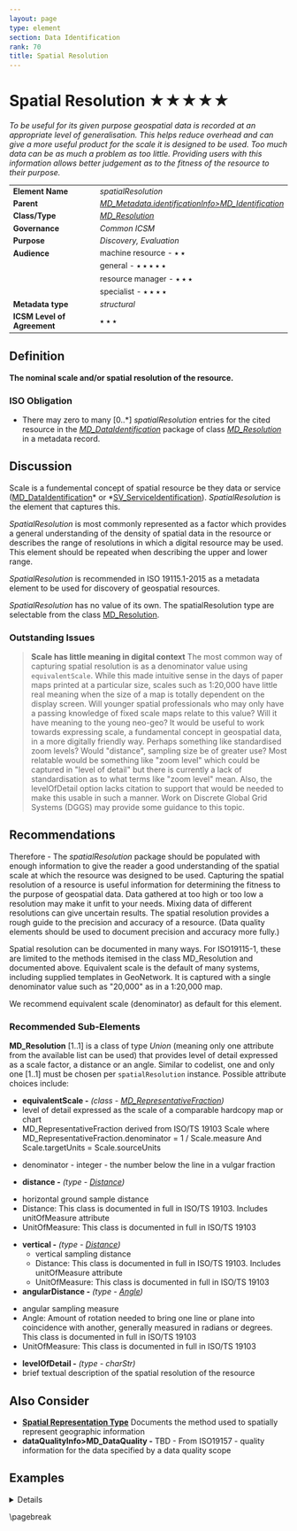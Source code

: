 ```yaml
---
layout: page
type: element
section: Data Identification
rank: 70
title: Spatial Resolution
---
```

# Spatial Resolution ★★★★★
*To be useful for its given purpose geospatial data is recorded at an appropriate level of generalisation. This helps reduce overhead and can give a more useful product for the scale it is designed to be used. Too much data can be as much a problem as too little. Providing users with this information allows better judgement as to the fitness of the resource to their purpose.*

| | |
| --- | --- |
| **Element Name** | *spatialResolution* |
| **Parent** | *[MD_Metadata.identificationInfo>MD_Identification](./class-MD_Identification)* |
| **Class/Type** | *[MD_Resolution](http://wiki.esipfed.org/index.php/MD_Resolution)* |
| **Governance** | *Common ICSM* |
| **Purpose** | *Discovery, Evaluation* |
| **Audience** | machine resource - ⭑ ⭑ |
| | general - ⭑ ⭑ ⭑ ⭑ ⭑ |
| | resource manager - ⭑ ⭑ ⭑|
| | specialist - ⭑ ⭑ ⭑ ⭑ |
| **Metadata type** | *structural* |
| **ICSM Level of Agreement** | ⭑ ⭑ ⭑ |

## Definition
**The nominal scale and/or spatial resolution of the resource.**

### ISO Obligation

- There may zero to many [0..\*] *spatialResolution* entries for the cited resource in the *[MD_DataIdentification](./class-MD_DataIdentification)* package of class *[MD_Resolution](http://wiki.esipfed.org/index.php/MD_Resolution)* in a metadata record.

## Discussion

Scale is a fundemental concept of spatial resource be they data or service ([MD_DataIdentification](./class-MD_DataIdentification)* or *[SV_ServiceIdentification](./ServiceIdentification)). *SpatialResolution* is the element that captures this.

*SpatialResolution* is most commonly represented as a factor which provides a general understanding of the density of spatial data in the resource or describes the range of resolutions in which a digital resource may be used. This element should be repeated when describing the upper and lower range.

*SpatialResolution* is recommended in ISO 19115.1-2015 as a metadata element to be used for discovery of geospatial resources.

*SpatialResolution* has no value of its own. The spatialResolution type are selectable from the class [MD_Resolution](http://wiki.esipfed.org/index.php/MD_Resolution).

### Outstanding Issues

> **Scale has little meaning in digital context**
The most common way of capturing spatial resolution is as a denominator value using `equivalentScale`. While this made intuitive sense in the days of paper maps printed at a particular size, scales such as 1:20,000 have little real meaning when the size of a map is totally dependent on the display screen. Will younger spatial professionals who may only have a passing knowledge of fixed scale maps relate to this value? Will it have meaning to the young neo-geo? It would be useful to work towards expressing scale, a fundamental concept in geospatial data, in a more digitally friendly way. Perhaps something like standardised zoom levels?
Would "distance", sampling size be of greater use? Most relatable would be something like "zoom level" which could be captured in "level of detail" but there is currently a lack of standardisation as to what terms like "zoom level" mean. Also, the levelOfDetail option lacks citation to support that would be needed to make this usable in such a manner. Work on Discrete Global Grid Systems (DGGS) may provide some guidance to this topic.

## Recommendations

Therefore - The *spatialResolution* package should be populated with enough information to give the reader a good understanding of the spatial scale at which the resource was designed to be used. Capturing the spatial resolution of a resource is useful information for determining the fitness to the purpose of geospatial data. Data gathered at too high or too low a resolution may make it unfit to your needs. Mixing data of different resolutions can give uncertain results. The spatial resolution provides a rough guide to the precision and accuracy of a resource. (Data quality elements should be used to document precision and accuracy more fully.)

Spatial resolution can be documented in many ways. For ISO19115-1, these are limited to the methods itemised in the class MD_Resolution and documented above. Equivalent scale is the default of many systems, including supplied templates in GeoNetwork. It is captured with a single denominator value such as "20,000" as in a 1:20,000 map.

We recommend equivalent scale (denominator) as default for this element.

### Recommended Sub-Elements

**MD_Resolution** [1..1] is a class of type *Union* (meaning only one attribute from the available list can be used) that provides level of detail expressed as a scale factor, a distance or an angle. Similar to codelist, one and only one [1..1] must be chosen per `spatialResolution` instance. Possible attribute choices include:

- **equivalentScale -** *(class - [MD_RepresentativeFraction](http://wiki.esipfed.org/index.php/MD_RepresentativeFraction))* 
 - level of detail expressed as the scale of a comparable hardcopy map or chart
 - MD_RepresentativeFraction derived from ISO/TS 19103 Scale where MD_RepresentativeFraction.denominator = 1 / Scale.measure And Scale.targetUnits = Scale.sourceUnits
  * denominator - integer - the number below the line in a vulgar fraction
- **distance -** *(type - [Distance](http://wiki.esipfed.org/index.php/Distance))*  
 * horizontal ground sample distance
 * Distance: This class is documented in full in ISO/TS 19103. Includes unitOfMeasure attribute 
  * UnitOfMeasure: This class is documented in full in ISO/TS 19103
- **vertical -** *(type - [Distance](http://wiki.esipfed.org/index.php/Distance))*
  * vertical sampling distance
  * Distance: This class is documented in full in ISO/TS 19103. Includes unitOfMeasure attribute
   * UnitOfMeasure: This class is documented in full in ISO/TS 19103
- **angularDistance -** *(type - [Angle](http://wiki.esipfed.org/index.php/Angle))*  
 * angular sampling measure
 * Angle: Amount of rotation needed to bring one line or plane into coincidence with another, generally measured in radians or degrees. This class is documented in full in ISO/TS 19103
  * UnitOfMeasure: This class is documented in full in ISO/TS 19103
- **levelOfDetail -** *(type - charStr)* 
 - brief textual description of the spatial resolution of the resource

## Also Consider

 - **[Spatial Representation Type](./SpatialRepresentationType)** Documents the method used to spatially represent geographic information
 - **dataQualityInfo>MD_DataQuality -** TBD - From ISO19157 - quality information for the data specified by a data quality scope



## Examples

<details>

### ABARES
```
  <mri:spatialResolution><mri:MD_Resolution>
    <mri:distance><gco:Distance uom="metre">123</gco:Distance>
    </mri:distance>
  </mri:MD_Resolution></mri:spatialResolution>
  <mri:spatialResolution><mri:MD_Resolution>
    <mri:angularDistance>
      <gco:Angle uom="degreeLatitude">0.1</gco:Angle>
    </mri:angularDistance>
  </mri:MD_Resolution></mri:spatialResolution>
  <mri:spatialResolution>
    <mri:MD_Resolution>
      <mri:angularDistance>
        <gco:Angle uom="degreeLongitude">0.05</gco:Angle>
      </mri:angularDistance>
    </mri:MD_Resolution>
  </mri:spatialResolution>
  <mri:spatialResolution>
    <mri:MD_Resolution>
      <mri:vertical>
        <gco:Distance uom="metre">123</gco:Distance>
      </mri:vertical>
    </mri:MD_Resolution>
  </mri:spatialResolution>
```

### GA
```
  <mri:spatialResolution>
    <mri:MD_Resolution>
      <mri:levelOfDetail>
        <gco:CharacterString>1:1000000 to 1:2000000</gco:CharacterString>
      </mri:levelOfDetail>
    </mri:MD_Resolution>
  </mri:spatialResolution>
```
> Note BC 11-6: This example from GA, shown here as levelOfDetail, would more appropriately be captured as equivalentScale. But interestingly, this information is sharing the range in which the data are useful. This is a useful approach, but is this standard sufficiently able to support this?


### XML -
```
<mdb:MD_Metadata>
....
  <mdb:identificationInfo>
   <mri:MD_DataIdentification>
   ....
     <mri:spatialResolution>
      <mri:MD_Resolution>
        <mri:distance>
         <gco:Distance uom="m">1</gco:Distance>
        </mri:distance>
      </mri:MD_Resolution>
     </mri:spatialResolution>
     ....
   </mri:MD_DataIdentification>
  </mdb:identificationInfo>
....
</mdb:MD_Metadata>
```

\pagebreak

### UML diagrams
Recommended elements highlighted in yellow

![spatialResolution](../images/SpatialResolutionUML.png)

</details>

\pagebreak

